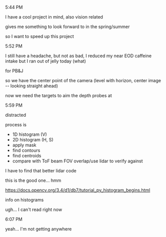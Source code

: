 5:44 PM

I have a cool project in mind, also vision related

gives me something to look forward to in the spring/summer

so I want to speed up this project

5:52 PM

I still have a headache, but not as bad, I reduced my near EOD caffeine intake but I ran out of jelly today (what)

for PB&J

so we have the center point of the camera (level with horizon, center image -- looking straight ahead)

now we need the targets to aim the depth probes at

5:59 PM

distracted

process is

- 1D histogram (V)
- 2D histogram (H, S)
- apply mask
- find contours
- find centroids
- compare with ToF beam FOV overlap/use lidar to verify against

I have to find that better lidar code

this is the good one... hmm

https://docs.opencv.org/3.4/d1/db7/tutorial_py_histogram_begins.html

info on histograms

ugh... I can't read right now

6:07 PM

yeah... I'm not getting anywhere
